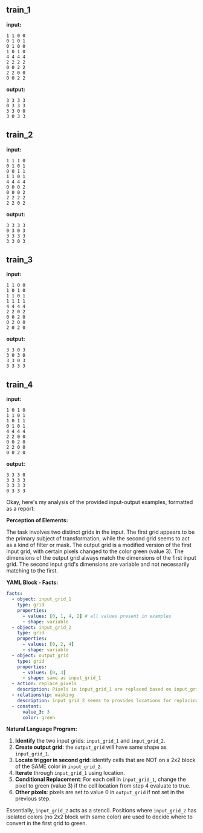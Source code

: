 
## train_1

**input:**
```
1 1 0 0
0 1 0 1
0 1 0 0
1 0 1 0
4 4 4 4
2 2 2 2
0 0 2 2
2 2 0 0
0 0 2 2
```


**output:**
```
3 3 3 3
0 3 3 3
3 3 0 0
3 0 3 3
```


## train_2

**input:**
```
1 1 1 0
0 1 0 1
0 0 1 1
1 1 0 1
4 4 4 4
0 0 0 2
0 0 0 2
2 2 2 2
2 2 0 2
```


**output:**
```
3 3 3 3
0 3 0 3
3 3 3 3
3 3 0 3
```


## train_3

**input:**
```
1 1 0 0
1 0 1 0
1 1 0 1
1 1 1 1
4 4 4 4
2 2 0 2
0 0 2 0
0 2 0 0
2 0 2 0
```


**output:**
```
3 3 0 3
3 0 3 0
3 3 0 3
3 3 3 3
```


## train_4

**input:**
```
1 0 1 0
1 1 0 1
1 0 1 1
0 1 0 1
4 4 4 4
2 2 0 0
0 0 2 0
2 2 0 0
0 0 2 0
```


**output:**
```
3 3 3 0
3 3 3 3
3 3 3 3
0 3 3 3
```

Okay, here's my analysis of the provided input-output examples, formatted as a report:

**Perception of Elements:**

The task involves two distinct grids in the input. The first grid appears to be the primary subject of transformation, while the second grid seems to act as a kind of filter or mask. The output grid is a modified version of the first input grid, with certain pixels changed to the color green (value 3). The dimensions of the output grid always match the dimensions of the first input grid. The second input grid's dimensions are variable and not necessarily matching to the first.

**YAML Block - Facts:**


```yaml
facts:
  - object: input_grid_1
    type: grid
    properties:
      - values: [0, 1, 4, 2] # all values present in examples
      - shape: variable
  - object: input_grid_2
    type: grid
    properties:
      - values: [0, 2, 4]
      - shape: variable
  - object: output_grid
    type: grid
    properties:
      - values: [0, 3]
      - shape: same as input_grid_1
  - action: replace_pixels
    description: Pixels in input_grid_1 are replaced based on input_grid_2.
  - relationship: masking
    description: input_grid_2 seems to provides locations for replacing color in input_grid_1
  - constant:
      value_3: 3
      color: green

```


**Natural Language Program:**

1.  **Identify** the two input grids: `input_grid_1` and `input_grid_2`.
2.  **Create output grid**: the `output_grid` will have same shape as `input_grid_1`.
3. **Locate trigger in second grid**: identify cells that are NOT on a 2x2 block of the SAME color in `input_grid_2`.
4.  **Iterate** through `input_grid_1` using location.
5.  **Conditional Replacement**: For each cell in `input_grid_1`, change the pixel to green (value 3) if the cell location from step 4 evaluate to true.
6. **Other pixels**: pixels are set to value 0 in `output_grid` if not set in the previous step.

Essentially, `input_grid_2` acts as a stencil. Positions where `input_grid_2` has isolated colors (no 2x2 block with same color) are used to decide where to convert in the first grid to green.


